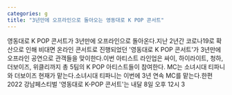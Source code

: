 ```yaml
---
categories: g
title: "3년만에 오프라인으로 돌아오는 영동대로 K POP 콘서트"
---
```

영동대로 K POP 콘서트가 3년만에 오프라인으로 돌아온다.지난 2년간 코로나19로 확산으로 인해 비대면 온라인 콘서트로 진행되었던 &#39;영동대로 K POP 콘서트&#39;가 3년만에 오프라인 공연으로 관객들을 맞이한다.이번 아티스트 라인업은 싸이, 하이라이트, 청하, 더보이즈, 위클리까지 총 5팀의 K POP 아티스트들이 참여한다. MC는 소녀시대 티파니와 더보이즈 현재가 맡는다.소녀시대 티파니는 이번에 3년 연속 MC를 맡는다.한편 2022 강남페스티벌 &#39;영동대로 K-POP 콘서트&#39;는 내달 8일 오후 12시 3